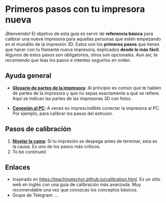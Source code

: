 # Primeros pasos con tu impresora nueva

¡Bienvenido! El objetivo de esta guía es servir de **referencia básica** para calibrar una nueva impresora para aquellas personas que estén empezando en el mundillo de la impresión 3D. Estos son los **primeros pasos** que tienes que hacer con tu flamante nueva impresora, explicados **desde lo más fácil**. Algunos de estos pasos son obligatorios, otros son opcionales. Aun así, te recomiendo que leas los pasos e intentes seguirlos en orden.

## Ayuda general

-  **[Glosario de partes de la impresora](glosario-partes.md)**: Al principio es común que te hablen de partes de la impresora y que no sepas exactamente a qué se refiere. Aquí se indican las partes de las impresoras 3D con fotos.

-  **[Conexión al PC](conectar-pc.md)**: A veces es imprescindible conectar la impresora al PC. Por ejemplo, para calibrar los pasos del extrusor. 

## Pasos de calibración
 1. **[Nivelar la cama](nivelar-cama.md)**: Si tu impresión se despega antes de terminar, esta es la causa. Es uno de los pasos más críticos.
 2. To be continued

## Enlaces

- Inspirado en https://teachingtechyt.github.io/calibration.html. Es un sitio web en inglés con una guía de calibración más avanzada. Muy recomendable una vez que conozcas los conceptos básicos.
- Grupo de Telegram: ...

